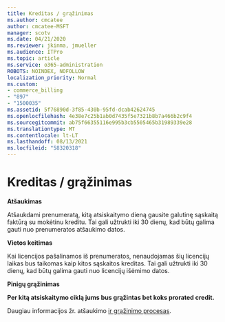 ```yaml
---
title: Kreditas / grąžinimas
ms.author: cmcatee
author: cmcatee-MSFT
manager: scotv
ms.date: 04/21/2020
ms.reviewer: jkinma, jmueller
ms.audience: ITPro
ms.topic: article
ms.service: o365-administration
ROBOTS: NOINDEX, NOFOLLOW
localization_priority: Normal
ms.custom:
- commerce_billing
- "897"
- "1500035"
ms.assetid: 5f76890d-3f85-430b-95fd-dcab42624745
ms.openlocfilehash: 4e38e7c25b1ab0d7435f5e7321b8b7a466b2c9f4
ms.sourcegitcommit: ab75f66355116e995b3cb5505465b31989339e28
ms.translationtype: MT
ms.contentlocale: lt-LT
ms.lasthandoff: 08/13/2021
ms.locfileid: "58320318"
---
```

# <a name="creditrefund"></a>Kreditas / grąžinimas

**Atšaukimas**
  
Atšaukdami prenumeratą, kitą atsiskaitymo dieną gausite galutinę sąskaitą faktūrą su mokėtinu kreditu. Tai gali užtrukti iki 30 dienų, kad būtų galima gauti nuo prenumeratos atšaukimo datos.
  
**Vietos keitimas**
  
Kai licencijos pašalinamos iš prenumeratos, nenaudojamas šių licencijų laikas bus taikomas kaip kitos sąskaitos kreditas. Tai gali užtrukti iki 30 dienų, kad būtų galima gauti nuo licencijų išėmimo datos.

**Pinigų grąžinimas**

**Per kitą atsiskaitymo ciklą jums bus grąžintas bet koks prorated credit.**

Daugiau informacijos žr. atšaukimo [ir grąžinimo procesas](https://docs.microsoft.com/microsoft-365/commerce/subscriptions/cancel-your-subscription). 
